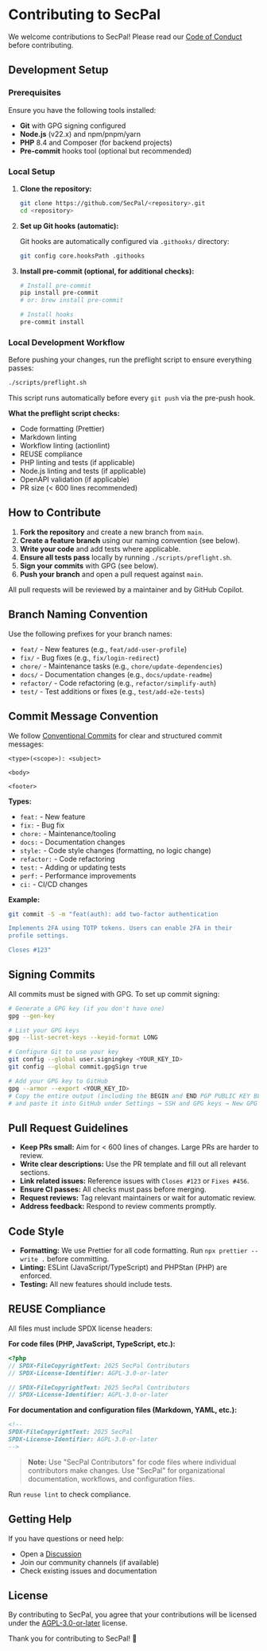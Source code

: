 <!--
SPDX-FileCopyrightText: 2025 SecPal
SPDX-License-Identifier: AGPL-3.0-or-later
-->

# Contributing to SecPal

We welcome contributions to SecPal! Please read our [Code of Conduct](CODE_OF_CONDUCT.md) before contributing.

## Development Setup

### Prerequisites

Ensure you have the following tools installed:

- **Git** with GPG signing configured
- **Node.js** (v22.x) and npm/pnpm/yarn
- **PHP** 8.4 and Composer (for backend projects)
- **Pre-commit** hooks tool (optional but recommended)

### Local Setup

1. **Clone the repository:**

   ```bash
   git clone https://github.com/SecPal/<repository>.git
   cd <repository>
   ```

2. **Set up Git hooks (automatic):**

   Git hooks are automatically configured via `.githooks/` directory:

   ```bash
   git config core.hooksPath .githooks
   ```

3. **Install pre-commit (optional, for additional checks):**

   ```bash
   # Install pre-commit
   pip install pre-commit
   # or: brew install pre-commit

   # Install hooks
   pre-commit install
   ```

### Local Development Workflow

Before pushing your changes, run the preflight script to ensure everything passes:

```bash
./scripts/preflight.sh
```

This script runs automatically before every `git push` via the pre-push hook.

**What the preflight script checks:**

- Code formatting (Prettier)
- Markdown linting
- Workflow linting (actionlint)
- REUSE compliance
- PHP linting and tests (if applicable)
- Node.js linting and tests (if applicable)
- OpenAPI validation (if applicable)
- PR size (< 600 lines recommended)

## How to Contribute

1. **Fork the repository** and create a new branch from `main`.
2. **Create a feature branch** using our naming convention (see below).
3. **Write your code** and add tests where applicable.
4. **Ensure all tests pass** locally by running `./scripts/preflight.sh`.
5. **Sign your commits** with GPG (see below).
6. **Push your branch** and open a pull request against `main`.

All pull requests will be reviewed by a maintainer and by GitHub Copilot.

## Branch Naming Convention

Use the following prefixes for your branch names:

- `feat/` - New features (e.g., `feat/add-user-profile`)
- `fix/` - Bug fixes (e.g., `fix/login-redirect`)
- `chore/` - Maintenance tasks (e.g., `chore/update-dependencies`)
- `docs/` - Documentation changes (e.g., `docs/update-readme`)
- `refactor/` - Code refactoring (e.g., `refactor/simplify-auth`)
- `test/` - Test additions or fixes (e.g., `test/add-e2e-tests`)

## Commit Message Convention

We follow [Conventional Commits](https://www.conventionalcommits.org/) for clear and structured commit messages:

```text
<type>(<scope>): <subject>

<body>

<footer>
```

**Types:**

- `feat:` - New feature
- `fix:` - Bug fix
- `chore:` - Maintenance/tooling
- `docs:` - Documentation changes
- `style:` - Code style changes (formatting, no logic change)
- `refactor:` - Code refactoring
- `test:` - Adding or updating tests
- `perf:` - Performance improvements
- `ci:` - CI/CD changes

**Example:**

```bash
git commit -S -m "feat(auth): add two-factor authentication

Implements 2FA using TOTP tokens. Users can enable 2FA in their
profile settings.

Closes #123"
```

## Signing Commits

All commits must be signed with GPG. To set up commit signing:

```bash
# Generate a GPG key (if you don't have one)
gpg --gen-key

# List your GPG keys
gpg --list-secret-keys --keyid-format LONG

# Configure Git to use your key
git config --global user.signingkey <YOUR_KEY_ID>
git config --global commit.gpgSign true

# Add your GPG key to GitHub
gpg --armor --export <YOUR_KEY_ID>
# Copy the entire output (including the BEGIN and END PGP PUBLIC KEY BLOCK lines)
# and paste it into GitHub under Settings → SSH and GPG keys → New GPG key.
```

## Pull Request Guidelines

- **Keep PRs small:** Aim for < 600 lines of changes. Large PRs are harder to review.
- **Write clear descriptions:** Use the PR template and fill out all relevant sections.
- **Link related issues:** Reference issues with `Closes #123` or `Fixes #456`.
- **Ensure CI passes:** All checks must pass before merging.
- **Request reviews:** Tag relevant maintainers or wait for automatic review.
- **Address feedback:** Respond to review comments promptly.

## Code Style

- **Formatting:** We use Prettier for all code formatting. Run `npx prettier --write .` before committing.
- **Linting:** ESLint (JavaScript/TypeScript) and PHPStan (PHP) are enforced.
- **Testing:** All new features should include tests.

## REUSE Compliance

All files must include SPDX license headers:

**For code files (PHP, JavaScript, TypeScript, etc.):**

```php
<?php
// SPDX-FileCopyrightText: 2025 SecPal Contributors
// SPDX-License-Identifier: AGPL-3.0-or-later
```

```javascript
// SPDX-FileCopyrightText: 2025 SecPal Contributors
// SPDX-License-Identifier: AGPL-3.0-or-later
```

**For documentation and configuration files (Markdown, YAML, etc.):**

```markdown
<!--
SPDX-FileCopyrightText: 2025 SecPal
SPDX-License-Identifier: AGPL-3.0-or-later
-->
```

> **Note:** Use "SecPal Contributors" for code files where individual contributors make changes.
> Use "SecPal" for organizational documentation, workflows, and configuration files.

Run `reuse lint` to check compliance.

## Getting Help

If you have questions or need help:

- Open a [Discussion](https://github.com/orgs/SecPal/discussions)
- Join our community channels (if available)
- Check existing issues and documentation

## License

By contributing to SecPal, you agree that your contributions will be licensed under the [AGPL-3.0-or-later](https://spdx.org/licenses/AGPL-3.0-or-later.html) license.

Thank you for contributing to SecPal! 🎉
